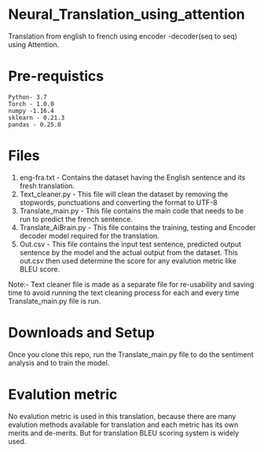 # Neural_Translation_using_attention
Translation from english to french using encoder -decoder(seq to seq) using Attention.

# Pre-requistics
    Python- 3.7
    Torch - 1.0.0
    numpy -1.16.4
    sklearn - 0.21.3
    pandas - 0.25.0
    
# Files
1. eng-fra.txt - Contains the dataset having the English sentence and its fresh translation.
2. Text_cleaner.py - This file will clean the dataset by removing the stopwords, punctuations and converting the format to UTF-8
3. Translate_main.py - This file contains the main code that needs to be run to predict the french sentence.
4. Translate_AiBrain.py - This file contains the training, testing and Encoder decoder model required for the translation.
5. Out.csv - This file contains the input test sentence, predicted output sentence by the model and the actual output from the dataset.
This out.csv then used determine the score for any evalution metric like BLEU score.

Note:- Text cleaner file is made as a separate file for re-usability and saving time to avoid running the text cleaning process for each and every time Translate_main.py file is run.
    
# Downloads and Setup
Once you clone this repo, run the Translate_main.py file to do the sentiment analysis and to train the model.

# Evalution metric
No evalution metric is used in this translation, because there are many evalution methods available for translation and each metric has its own merits and de-merits. But for translation BLEU scoring system is widely used.
